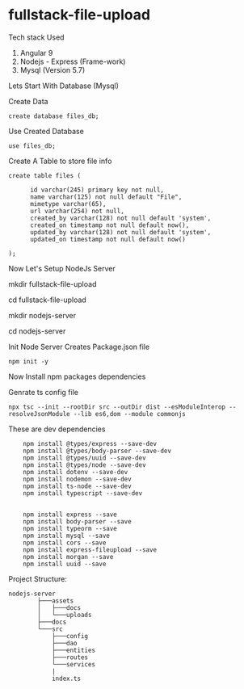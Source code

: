 # fullstack-file-upload

Tech stack Used

1. Angular 9
2. Nodejs - Express (Frame-work) 
3. Mysql (Version 5.7)


Lets Start With Database (Mysql)


Create Data

    create database files_db;

Use Created Database

    use files_db;

Create A Table to store file info

    create table files (

          id varchar(245) primary key not null,
          name varchar(125) not null default "File",
          mimetype varchar(65),
          url varchar(254) not null,
          created_by varchar(128) not null default 'system',
          created_on timestamp not null default now(),
          updated_by varchar(128) not null default 'system',
          updated_on timestamp not null default now()

    );
    
    

Now Let's Setup NodeJs Server


mkdir fullstack-file-upload

cd  fullstack-file-upload


mkdir nodejs-server

cd nodejs-server 

Init Node Server Creates Package.json file

    npm init -y 

Now Install npm packages dependencies 

 
Genrate ts config file

    npx tsc --init --rootDir src --outDir dist --esModuleInterop --resolveJsonModule --lib es6,dom --module commonjs


These are dev dependencies

        npm install @types/express --save-dev
        npm install @types/body-parser --save-dev
        npm install @types/uuid --save-dev
        npm install @types/node --save-dev
        npm install dotenv --save-dev
        npm install nodemon --save-dev
        npm install ts-node --save-dev
        npm install typescript --save-dev


        npm install express --save
        npm install body-parser --save
        npm install typeorm --save
        npm install mysql --save
        npm install cors --save
        npm install express-fileupload --save
        npm install morgan --save
        npm install uuid --save
           
    


Project Structure:

    nodejs-server
            ├───assets
            │   ├───docs
            │   └───uploads
            ├───docs
            └───src
                ├───config
                ├───dao
                ├───entities
                ├───routes
                └───services
                |
                index.ts
 



